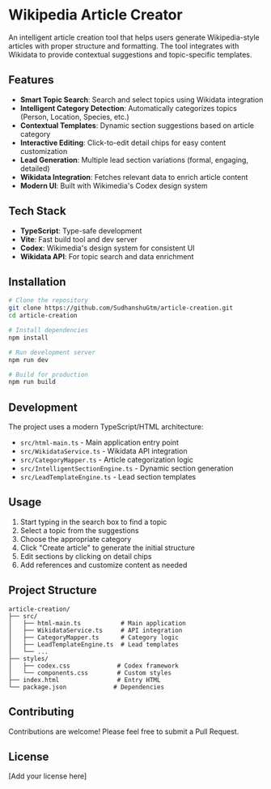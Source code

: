 # Wikipedia Article Creator

An intelligent article creation tool that helps users generate Wikipedia-style articles with proper structure and formatting. The tool integrates with Wikidata to provide contextual suggestions and topic-specific templates.

## Features

- **Smart Topic Search**: Search and select topics using Wikidata integration
- **Intelligent Category Detection**: Automatically categorizes topics (Person, Location, Species, etc.)
- **Contextual Templates**: Dynamic section suggestions based on article category
- **Interactive Editing**: Click-to-edit detail chips for easy content customization
- **Lead Generation**: Multiple lead section variations (formal, engaging, detailed)
- **Wikidata Integration**: Fetches relevant data to enrich article content
- **Modern UI**: Built with Wikimedia's Codex design system

## Tech Stack

- **TypeScript**: Type-safe development
- **Vite**: Fast build tool and dev server
- **Codex**: Wikimedia's design system for consistent UI
- **Wikidata API**: For topic search and data enrichment

## Installation

```bash
# Clone the repository
git clone https://github.com/SudhanshuGtm/article-creation.git
cd article-creation

# Install dependencies
npm install

# Run development server
npm run dev

# Build for production
npm run build
```

## Development

The project uses a modern TypeScript/HTML architecture:

- `src/html-main.ts` - Main application entry point
- `src/WikidataService.ts` - Wikidata API integration
- `src/CategoryMapper.ts` - Article categorization logic
- `src/IntelligentSectionEngine.ts` - Dynamic section generation
- `src/LeadTemplateEngine.ts` - Lead section templates

## Usage

1. Start typing in the search box to find a topic
2. Select a topic from the suggestions
3. Choose the appropriate category
4. Click "Create article" to generate the initial structure
5. Edit sections by clicking on detail chips
6. Add references and customize content as needed

## Project Structure

```
article-creation/
├── src/
│   ├── html-main.ts           # Main application
│   ├── WikidataService.ts     # API integration
│   ├── CategoryMapper.ts      # Category logic
│   ├── LeadTemplateEngine.ts  # Lead templates
│   └── ...
├── styles/
│   ├── codex.css             # Codex framework
│   └── components.css        # Custom styles
├── index.html                # Entry HTML
└── package.json             # Dependencies
```

## Contributing

Contributions are welcome! Please feel free to submit a Pull Request.

## License

[Add your license here]